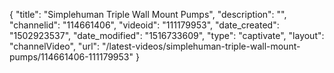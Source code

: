{
    "title": "Simplehuman Triple Wall Mount Pumps",
    "description": "",
    "channelid": "114661406",
    "videoid": "111179953",
    "date_created": "1502923537",
    "date_modified": "1516733609",
    "type": "captivate",
    "layout": "channelVideo",
    "url": "\/latest-videos\/simplehuman-triple-wall-mount-pumps\/114661406-111179953"
}